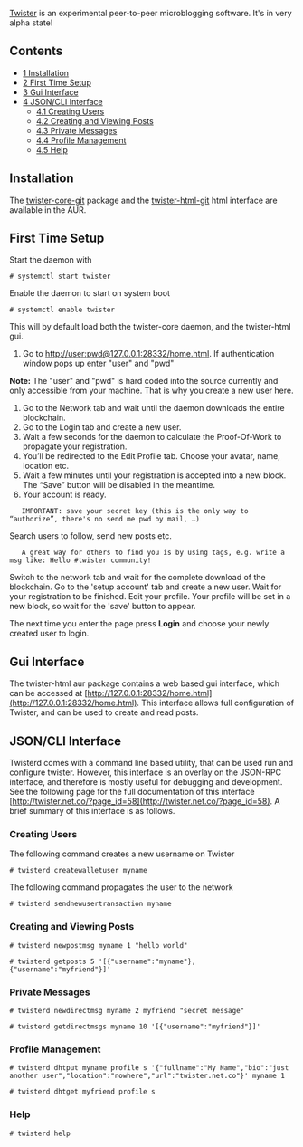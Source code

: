 [Twister](http://twister.net.co/) is an experimental peer-to-peer microblogging software. It's in very alpha state!

## Contents

*   [1 Installation](#Installation)
*   [2 First Time Setup](#First_Time_Setup)
*   [3 Gui Interface](#Gui_Interface)
*   [4 JSON/CLI Interface](#JSON.2FCLI_Interface)
    *   [4.1 Creating Users](#Creating_Users)
    *   [4.2 Creating and Viewing Posts](#Creating_and_Viewing_Posts)
    *   [4.3 Private Messages](#Private_Messages)
    *   [4.4 Profile Management](#Profile_Management)
    *   [4.5 Help](#Help)

## Installation

The [twister-core-git](https://aur.archlinux.org/packages/twister-core-git/) package and the [twister-html-git](https://aur.archlinux.org/packages/twister-html-git/) html interface are available in the AUR.

## First Time Setup

Start the daemon with

```
# systemctl start twister

```

Enable the daemon to start on system boot

```
# systemctl enable twister

```

This will by default load both the twister-core daemon, and the twister-html gui.

1.  Go to [http://user:pwd@127.0.0.1:28332/home.html](http://user:pwd@127.0.0.1:28332/home.html). If authentication window pops up enter "user" and "pwd"

**Note:** The "user" and "pwd" is hard coded into the source currently and only accessible from your machine. That is why you create a new user here.

1.  Go to the Network tab and wait until the daemon downloads the entire blockchain.
2.  Go to the Login tab and create a new user.
3.  Wait a few seconds for the daemon to calculate the Proof-Of-Work to propagate your registration.
4.  You’ll be redirected to the Edit Profile tab. Choose your avatar, name, location etc.
5.  Wait a few minutes until your registration is accepted into a new block. The “Save” button will be disabled in the meantime.
6.  Your account is ready.

```
   IMPORTANT: save your secret key (this is the only way to “authorize”, there's no send me pwd by mail, …)

```

Search users to follow, send new posts etc.

```
   A great way for others to find you is by using tags, e.g. write a msg like: Hello #twister community!

```

Switch to the network tab and wait for the complete download of the blockchain. Go to the 'setup account' tab and create a new user. Wait for your registration to be finished. Edit your profile. Your profile will be set in a new block, so wait for the 'save' button to appear.

The next time you enter the page press **Login** and choose your newly created user to login.

## Gui Interface

The twister-html aur package contains a web based gui interface, which can be accessed at [http://127.0.0.1:28332/home.html](http://127.0.0.1:28332/home.html). This interface allows full configuration of Twister, and can be used to create and read posts.

## JSON/CLI Interface

Twisterd comes with a command line based utility, that can be used run and configure twister. However, this interface is an overlay on the JSON-RPC interface, and therefore is mostly useful for debugging and development. See the following page for the full documentation of this interface [http://twister.net.co/?page_id=58](http://twister.net.co/?page_id=58). A brief summary of this interface is as follows.

### Creating Users

The following command creates a new username on Twister

```
# twisterd createwalletuser myname

```

The following command propagates the user to the network

```
# twisterd sendnewusertransaction myname

```

### Creating and Viewing Posts

```
# twisterd newpostmsg myname 1 "hello world"

```

```
# twisterd getposts 5 '[{"username":"myname"},{"username":"myfriend"}]'

```

### Private Messages

```
# twisterd newdirectmsg myname 2 myfriend "secret message"

```

```
# twisterd getdirectmsgs myname 10 '[{"username":"myfriend"}]'

```

### Profile Management

```
# twisterd dhtput myname profile s '{"fullname":"My Name","bio":"just another user","location":"nowhere","url":"twister.net.co"}' myname 1

```

```
# twisterd dhtget myfriend profile s

```

### Help

```
# twisterd help

```
